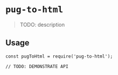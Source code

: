 # `pug-to-html`

> TODO: description

## Usage

```
const pugToHtml = require('pug-to-html');

// TODO: DEMONSTRATE API
```
